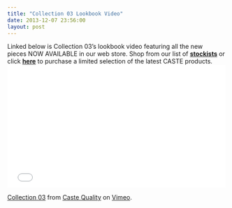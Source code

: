 ```yaml
---
title: "Collection 03 Lookbook Video"
date: 2013-12-07 23:56:00
layout: post
---
```


<p>Linked below is Collection 03&rsquo;s lookbook video featuring all the new pieces&nbsp;NOW AVAILABLE&nbsp;in our web store. Shop from our list of&nbsp;<strong><a href="http://www.castequality.com/stockists">stockists</a></strong>&nbsp;or click&nbsp;<strong><a href="http://store.castequality.com">here</a></strong>&nbsp;to purchase a limited selection of the latest CASTE products.<iframe allowfullscreen="" frameborder="0" height="281" mozallowfullscreen="" src="//player.vimeo.com/video/81331398" webkitallowfullscreen="" width="500"></iframe></p>

<p><a href="http://vimeo.com/81331398">Collection 03</a> from <a href="http://vimeo.com/user16108071">Caste Quality</a> on <a href="https://vimeo.com">Vimeo</a>.</p>


